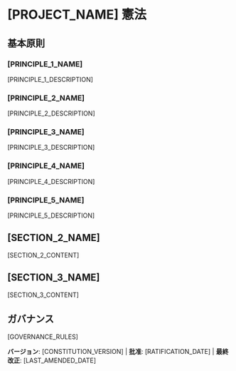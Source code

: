 # [PROJECT_NAME] 憲法
<!-- 例: Spec 憲法, TaskFlow 憲法, etc. -->

## 基本原則

### [PRINCIPLE_1_NAME]
<!-- 例: I. ライブラリ優先 -->
[PRINCIPLE_1_DESCRIPTION]
<!-- 例: すべての機能はスタンドアロンライブラリとして開始されます; ライブラリは自己完結型で、独立してテスト可能、文書化されている必要があります; 明確な目的が必要 - 組織専用ライブラリなし -->

### [PRINCIPLE_2_NAME]
<!-- 例: II. CLI インターフェース -->
[PRINCIPLE_2_DESCRIPTION]
<!-- 例: すべてのライブラリは CLI 経由で機能を公開します; テキスト入出力プロトコル: stdin/args → stdout, エラー → stderr; JSON + 人間可読形式をサポート -->

### [PRINCIPLE_3_NAME]
<!-- 例: III. テスト優先 (交渉不可) -->
[PRINCIPLE_3_DESCRIPTION]
<!-- 例: TDD 必須: テスト作成 → ユーザー承認 → テスト失敗 → 実装; Red-Green-Refactor サイクルを厳格に実施 -->

### [PRINCIPLE_4_NAME]
<!-- 例: IV. 統合テスト -->
[PRINCIPLE_4_DESCRIPTION]
<!-- 例: 統合テストが必要な焦点領域: 新しいライブラリ契約テスト, 契約変更, サービス間通信, 共有スキーマ -->

### [PRINCIPLE_5_NAME]
<!-- 例: V. 観測性, VI. バージョン管理 & 破壊的変更, VII. シンプルさ -->
[PRINCIPLE_5_DESCRIPTION]
<!-- 例: テキスト I/O はデバッグ可能性を確保; 構造化ログが必要; または: MAJOR.MINOR.BUILD 形式; または: シンプルに開始, YAGNI 原則 -->

## [SECTION_2_NAME]
<!-- 例: 追加制約, セキュリティ要件, パフォーマンス基準, etc. -->

[SECTION_2_CONTENT]
<!-- 例: テクノロジースタック要件, コンプライアンス基準, デプロイメントポリシー, etc. -->

## [SECTION_3_NAME]
<!-- 例: 開発ワークフロー, レビュープロセス, 品質ゲート, etc. -->

[SECTION_3_CONTENT]
<!-- 例: コードレビューの要件, テストゲート, デプロイメント承認プロセス, etc. -->

## ガバナンス
<!-- 例: 憲法は他のすべての慣行に優先; 改正には文書化, 承認, 移行計画が必要 -->

[GOVERNANCE_RULES]
<!-- 例: すべての PR/レビューはコンプライアンスを確認; 複雑さは正当化される必要; ランタイム開発ガイダンスには [GUIDANCE_FILE] を使用 -->

**バージョン**: [CONSTITUTION_VERSION] | **批准**: [RATIFICATION_DATE] | **最終改正**: [LAST_AMENDED_DATE]
<!-- 例: バージョン: 2.1.1 | 批准: 2025-06-13 | 最終改正: 2025-07-16 -->
